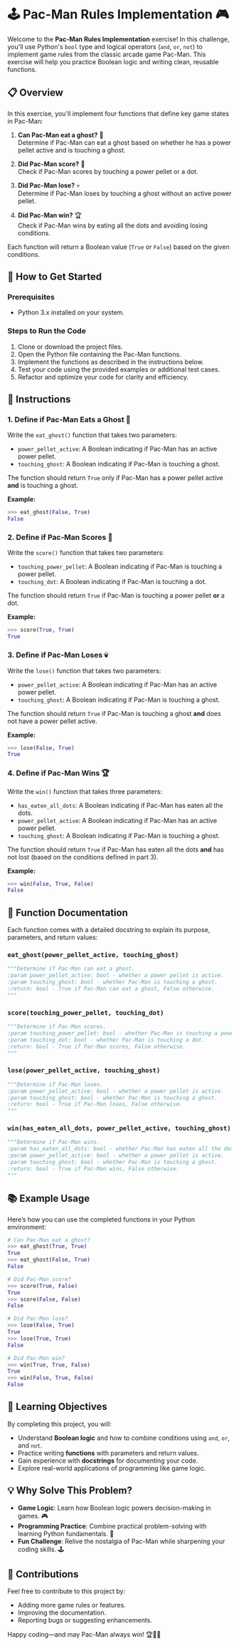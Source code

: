 # 🕹️ Pac-Man Rules Implementation 🎮

Welcome to the **Pac-Man Rules Implementation** exercise! In this challenge, you'll use Python's `bool` type and logical operators (`and`, `or`, `not`) to implement game rules from the classic arcade game Pac-Man. This exercise will help you practice Boolean logic and writing clean, reusable functions.


## 📋 Overview

In this exercise, you'll implement four functions that define key game states in Pac-Man:

1. **Can Pac-Man eat a ghost?** 👻  
   Determine if Pac-Man can eat a ghost based on whether he has a power pellet active and is touching a ghost.

2. **Did Pac-Man score?** 🎉  
   Check if Pac-Man scores by touching a power pellet or a dot.

3. **Did Pac-Man lose?** 💀  
   Determine if Pac-Man loses by touching a ghost without an active power pellet.

4. **Did Pac-Man win?** 🏆  
   Check if Pac-Man wins by eating all the dots and avoiding losing conditions.

Each function will return a Boolean value (`True` or `False`) based on the given conditions.


## 🚀 How to Get Started

### Prerequisites
- Python 3.x installed on your system.

### Steps to Run the Code
1. Clone or download the project files.
2. Open the Python file containing the Pac-Man functions.
3. Implement the functions as described in the instructions below.
4. Test your code using the provided examples or additional test cases.
5. Refactor and optimize your code for clarity and efficiency.


## 🎯 Instructions

### 1. Define if Pac-Man Eats a Ghost 👻

Write the `eat_ghost()` function that takes two parameters:
- `power_pellet_active`: A Boolean indicating if Pac-Man has an active power pellet.
- `touching_ghost`: A Boolean indicating if Pac-Man is touching a ghost.

The function should return `True` only if Pac-Man has a power pellet active **and** is touching a ghost.

**Example:**
```python
>>> eat_ghost(False, True)
False
```



### 2. Define if Pac-Man Scores 🎉

Write the `score()` function that takes two parameters:
- `touching_power_pellet`: A Boolean indicating if Pac-Man is touching a power pellet.
- `touching_dot`: A Boolean indicating if Pac-Man is touching a dot.

The function should return `True` if Pac-Man is touching a power pellet **or** a dot.

**Example:**
```python
>>> score(True, True)
True
```


### 3. Define if Pac-Man Loses 💀

Write the `lose()` function that takes two parameters:
- `power_pellet_active`: A Boolean indicating if Pac-Man has an active power pellet.
- `touching_ghost`: A Boolean indicating if Pac-Man is touching a ghost.

The function should return `True` if Pac-Man is touching a ghost **and** does not have a power pellet active.

**Example:**
```python
>>> lose(False, True)
True
```



### 4. Define if Pac-Man Wins 🏆

Write the `win()` function that takes three parameters:
- `has_eaten_all_dots`: A Boolean indicating if Pac-Man has eaten all the dots.
- `power_pellet_active`: A Boolean indicating if Pac-Man has an active power pellet.
- `touching_ghost`: A Boolean indicating if Pac-Man is touching a ghost.

The function should return `True` if Pac-Man has eaten all the dots **and** has not lost (based on the conditions defined in part 3).

**Example:**
```python
>>> win(False, True, False)
False
```



## 🔧 Function Documentation

Each function comes with a detailed docstring to explain its purpose, parameters, and return values:

### `eat_ghost(power_pellet_active, touching_ghost)`
```python
"""Determine if Pac-Man can eat a ghost.
:param power_pellet_active: bool - whether a power pellet is active.
:param touching_ghost: bool - whether Pac-Man is touching a ghost.
:return: bool - True if Pac-Man can eat a ghost, False otherwise.
"""
```

### `score(touching_power_pellet, touching_dot)`
```python
"""Determine if Pac-Man scores.
:param touching_power_pellet: bool - whether Pac-Man is touching a power pellet.
:param touching_dot: bool - whether Pac-Man is touching a dot.
:return: bool - True if Pac-Man scores, False otherwise.
"""
```

### `lose(power_pellet_active, touching_ghost)`
```python
"""Determine if Pac-Man loses.
:param power_pellet_active: bool - whether a power pellet is active.
:param touching_ghost: bool - whether Pac-Man is touching a ghost.
:return: bool - True if Pac-Man loses, False otherwise.
"""
```

### `win(has_eaten_all_dots, power_pellet_active, touching_ghost)`
```python
"""Determine if Pac-Man wins.
:param has_eaten_all_dots: bool - whether Pac-Man has eaten all the dots.
:param power_pellet_active: bool - whether a power pellet is active.
:param touching_ghost: bool - whether Pac-Man is touching a ghost.
:return: bool - True if Pac-Man wins, False otherwise.
"""
```



## 📚 Example Usage

Here’s how you can use the completed functions in your Python environment:

```python
# Can Pac-Man eat a ghost?
>>> eat_ghost(True, True)
True
>>> eat_ghost(False, True)
False

# Did Pac-Man score?
>>> score(True, False)
True
>>> score(False, False)
False

# Did Pac-Man lose?
>>> lose(False, True)
True
>>> lose(True, True)
False

# Did Pac-Man win?
>>> win(True, True, False)
True
>>> win(False, True, False)
False
```



## 🎯 Learning Objectives

By completing this project, you will:

- Understand **Boolean logic** and how to combine conditions using `and`, `or`, and `not`.
- Practice writing **functions** with parameters and return values.
- Gain experience with **docstrings** for documenting your code.
- Explore real-world applications of programming like game logic.



## 💡 Why Solve This Problem?

- **Game Logic**: Learn how Boolean logic powers decision-making in games. 🎮  
- **Programming Practice**: Combine practical problem-solving with learning Python fundamentals. 🌟  
- **Fun Challenge**: Relive the nostalgia of Pac-Man while sharpening your coding skills. 🕹️  



## 🤝 Contributions

Feel free to contribute to this project by:
- Adding more game rules or features.
- Improving the documentation.
- Reporting bugs or suggesting enhancements.



Happy coding—and may Pac-Man always win! 🏆👻🎉